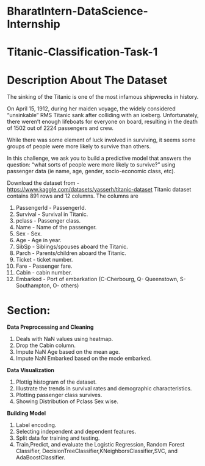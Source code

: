 # BharatIntern-DataScience-Internship

# Titanic-Classification-Task-1

# Description About The Dataset
The sinking of the Titanic is one of the most infamous shipwrecks in history.

On April 15, 1912, during her maiden voyage, the widely considered “unsinkable” RMS Titanic sank after colliding with an iceberg. Unfortunately, there weren’t enough lifeboats for everyone on board, resulting in the death of 1502 out of 2224 passengers and crew.

While there was some element of luck involved in surviving, it seems some groups of people were more likely to survive than others.

In this challenge, we ask you to build a predictive model that answers the question: “what sorts of people were more likely to survive?” using passenger data (ie name, age, gender, socio-economic class, etc).

Download the dataset from - https://www.kaggle.com/datasets/yasserh/titanic-dataset
Titanic dataset contains 891 rows and 12 columns. The columns are

1. PassengerId - PassengerId.
2. Survival - Survival in Titanic.
3. pclass - Passenger class.
4. Name - Name of the passenger.
5. Sex - Sex.
6. Age - Age in year.
7. SibSp - Siblings/spouses aboard the Titanic.
8. Parch - Parents/children aboard the Titanic.
9. Ticket - ticket number.
10. Fare - Passenger fare.
11. Cabin - cabin number.
12. Embarked - Port of embarkation (C-Cherbourg, Q- Queenstown, S- Southampton, O- others)

# Section:

**Data Preprocessing and Cleaning**
1. Deals with NaN values using heatmap.
2. Drop the Cabin column.
3. Impute NaN Age based on the mean age.
4. Impute NaN Embarked based on the mode embarked.

**Data Visualization**
1. Plottig histogram of the dataset.
2. Illustrate the trends in survival rates and demographic characteristics.
3. Plotting passenger class survives.
4. Showing Distribution of Pclass Sex wise.

**Building Model**
1. Label encoding.
2. Selecting independent and dependent features.
3. Split data for training and testing.
4. Train,Predict, and evaluate the Logistic Regression, Random Forest Classifier, DecisionTreeClassifier,KNeighborsClassifier,SVC, and AdaBoostClassifier.
   



